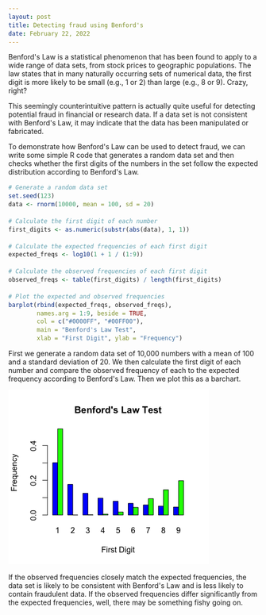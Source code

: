 ```yaml
---
layout: post
title: Detecting fraud using Benford's
date: February 22, 2022
---
```


Benford's Law is a statistical phenomenon that has been found to apply to a wide range of data sets, from stock prices to geographic populations. The law states that in many naturally occurring sets of numerical data, the first digit is more likely to be small (e.g., 1 or 2) than large (e.g., 8 or 9). Crazy, right?

This seemingly counterintuitive pattern is actually quite useful for detecting potential fraud in financial or research data. If a data set is not consistent with Benford's Law, it may indicate that the data has been manipulated or fabricated.

To demonstrate how Benford's Law can be used to detect fraud, we can write some simple R code that generates a random data set and then checks whether the first digits of the numbers in the set follow the expected distribution according to Benford's Law.

```r
# Generate a random data set
set.seed(123)
data <- rnorm(10000, mean = 100, sd = 20)

# Calculate the first digit of each number
first_digits <- as.numeric(substr(abs(data), 1, 1))

# Calculate the expected frequencies of each first digit
expected_freqs <- log10(1 + 1 / (1:9))

# Calculate the observed frequencies of each first digit
observed_freqs <- table(first_digits) / length(first_digits)

# Plot the expected and observed frequencies
barplot(rbind(expected_freqs, observed_freqs),
        names.arg = 1:9, beside = TRUE,
        col = c("#0000FF", "#00FF00"),
        main = "Benford's Law Test",
        xlab = "First Digit", ylab = "Frequency")
```

First we generate a random data set of 10,000 numbers with a mean of 100 and a standard deviation of 20. We then calculate the first digit of each number and compare the observed frequency of each to the expected frequency according to Benford's Law. Then we plot this as a barchart. 

![Plot generated by the above R code](/images/2022-5-11-detecting-fraud-using-benfords/benfords-law-test-plot.png)

If the observed frequencies closely match the expected frequencies, the data set is likely to be consistent with Benford's Law and is less likely to contain fraudulent data. If the observed frequencies differ significantly from the expected frequencies, well, there may be something fishy going on.